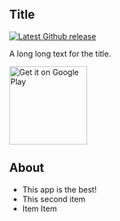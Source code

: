 ## Title

[![Latest Github release](https://img.shields.io/github/v/release/je2rymouse/MyNotes?style=plastic)](https://github.com/je2rymouse/MyNotes/releases/latest)

A long long text for the title.

<a href="https://github.com">
    <img alt="Get it on Google Play" title="Google Play" src="https://i.ibb.co/BnzV9tJ/get-it-on-google-play.png" width="140">
</a>

## About

- This app is the best!
- This second item
- Item Item
